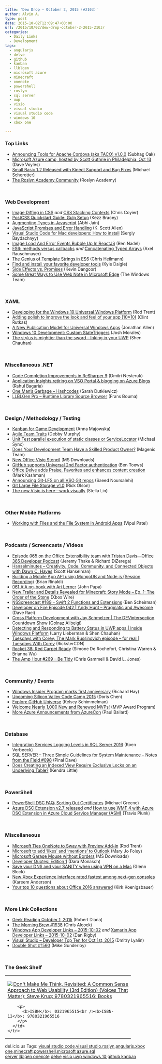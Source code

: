 ```yaml
---
title: 'Dew Drop – October 2, 2015 (#2103)'
author: Alvin A.
type: post
date: 2015-10-02T12:09:47+00:00
url: /2015/10/02/dew-drop-october-2-2015-2103/
categories:
  - Daily Links
  - Development
tags:
  - angularjs
  - delve
  - github
  - kanban
  - llblgen
  - microsoft azure
  - minecraft
  - onenote
  - powershell
  - roslyn
  - sql server
  - uwp
  - visio
  - visual studio
  - visual studio code
  - windows 10
  - xbox one

---
```

### <a name="top"></a>Top Links

  * <a href="http://blogs.msdn.com/b/visualstudio/archive/2015/10/01/announcing-tools-for-apache-cordova-aka-taco-v1-0-0.aspx?WT.mc_id=DX_MVP4025064" target="_blank">Announcing Tools for Apache Cordova (aka TACO) v1.0.0</a> (Subhag Oak)
  * <a href="http://www.davevoyles.com/microsoft-azure-camp-hosted-by-scott-guthrie-in-philadelphia-oct-13/" target="_blank">Microsoft Azure camp, hosted by Scott Guthrie in Philadelphia, Oct 13</a> (Dave Voyles)
  * <a href="http://blogs.msdn.com/b/smallbasic/archive/2015/10/01/small-basic-1-2-released-with-kinect-support-and-bug-fixes.aspx?WT.mc_id=DX_MVP4025064" target="_blank">Small Basic 1.2 Released with Kinect Support and Bug Fixes</a> (Michael Scherotter)
  * <a href="http://roslyn.academy/" target="_blank">The Roslyn Academy Community</a> (Roslyn Academy)

&nbsp;

### <a name="web"></a>Web Development

  * <a href="http://franklinta.com/2014/11/30/image-diffing-using-css/" target="_blank">Image Diffing in CSS</a> _and_ <a href="http://tiffanybbrown.com/2015/09/css-stacking-contexts-wtf/" target="_blank">CSS Stacking Contexts</a> (Chris Coyier)
  * <a href="http://webdesign.tutsplus.com/tutorials/postcss-quickstart-guide-gulp-setup--cms-24543" target="_blank">PostCSS Quickstart Guide: Gulp Setup</a> (Kezz Bracey)
  * <a href="http://www.abhijainsblog.com/2015/10/augmenting-types-in-javascript.html" target="_blank">Augmenting Types in Javascript</a> (Abhi Jain)
  * <a href="http://odetocode.com/blogs/scott/archive/2015/10/01/javascript-promises-and-error-handling.aspx" target="_blank">JavaScript Promises and Error Handling</a> (K. Scott Allen)
  * <a href="http://feedproxy.google.com/~r/CanDevs/~3/cNkGqjQzV7U/visual-studio-code-for-mac-developers-how-to-install.aspx" target="_blank">Visual Studio Code for Mac developers: How to install</a> (Sergiy Baydachnyy)
  * <a href="http://www.bennadel.com/blog/2924-image-load-and-error-events-bubble-up-in-reactjs.htm" target="_blank">Image Load And Error Events Bubble Up In ReactJS</a> (Ben Nadel)
  * <a href="http://feedproxy.google.com/~r/2ality/~3/818g6nGgAfo/methods-vs-callbacks-es6.html" target="_blank">ES6: methods versus callbacks</a> _and_ <a href="http://feedproxy.google.com/~r/2ality/~3/3QDVK8Rw2vI/concatenating-typed-arrays.html" target="_blank">Concatenating Typed Arrays</a> (Axel Rauschmayer)
  * <a href="http://code.tutsplus.com/tutorials/the-genius-of-template-strings-in-es6--cms-24915" target="_blank">The Genius of Template Strings in ES6</a> (Chris Heilmann)
  * <a href="https://github.com/blog/2068-find-and-install-your-favorite-developer-tools" target="_blank">Find and install your favorite developer tools</a> (Kyle Daigle)
  * <a href="http://feedproxy.google.com/~r/blueskyonmars/all/~3/h6G8SQvtqFM/" target="_blank">Side Effects vs. Promises</a> (Kevin Dangoor)
  * <a href="http://blogs.windows.com/windowsexperience/2015/10/01/some-great-ways-to-use-web-note-in-microsoft-edge/?WT.mc_id=DX_MVP4025064" target="_blank">Some Great Ways to Use Web Note in Microsoft Edge</a> (The Windows Team)

&nbsp;

### <a name="silverlight"></a>XAML

  * <a href="http://devproconnections.com/windows-development/developing-windows-10-universal-windows-platform" target="_blank">Developing for the Windows 10 Universal Windows Platform</a> (Rod Trent)
  * <a href="http://blogs.windows.com/buildingapps/2015/10/01/adding-polish-to-improve-the-look-and-feel-of-your-app-10x10/?WT.mc_id=DX_MVP4025064" target="_blank">Adding polish to improve the look and feel of your app (10×10)</a> (Clint Rutkas)
  * <a href="http://www.infoq.com/news/2015/10/UWA-11?utm_campaign=infoq_content&utm_source=infoq&utm_medium=feed&utm_term=global" target="_blank">A New Publication Model for Universal Windows Apps</a> (Jonathan Allen)
  * <a href="http://blog.falafel.com/windows-10-development-custom-statetriggers/" target="_blank">Windows 10 Development: Custom StateTriggers</a> (Josh Morales)
  * <a href="http://www.shenchauhan.com/blog/2015/9/27/stylus-is-mightier-than-the-sword-inking-in-your-uwp" target="_blank">The stylus is mightier than the sword &#8211; Inking in your UWP</a> (Shen Chauhan)

&nbsp;

### <a name="dotnet"></a>Miscellaneous .NET

  * <a href="http://blog.jetbrains.com/dotnet/2015/10/01/completion-improvements-resharper-9/" target="_blank">Code Completion Improvements in ReSharper 9</a> (Dmitri Nesteruk)
  * <a href="http://blogs.msdn.com/b/visualstudioalm/archive/2015/10/01/application-insights-retiring-on-vso-portal-blogging-on-azure-blogs.aspx?WT.mc_id=DX_MVP4025064" target="_blank">Application Insights retiring on VSO Portal & blogging on Azure Blogs</a> (Rahul Bagaria)
  * <a href="http://codinggeekette.com/one-mans-garbage-hashcodes/" target="_blank">One Man’s Garbage – Hashcodes</a> (Sarah Dutkiewicz)
  * <a href="http://referencesource42.llblgen.com/" target="_blank">LLBLGen Pro &#8211; Runtime Library Source Browser</a> (Frans Bouma)

&nbsp;

### <a name="design"></a>Design / Methodology / Testing

  * <a href="https://dzone.com/articles/kanban-for-game-development?utm_medium=feed&utm_source=feedpress.me&utm_campaign=Feed%3A+dzone%2Fagile" target="_blank">Kanban for Game Development</a> (Anna Majowska)
  * <a href="http://ivision.com/blog/agile-team-traits/?utm_source=rss&utm_medium=rss&utm_campaign=agile-team-traits" target="_blank">Agile Team Traits</a> (Debby Murphy)
  * <a href="http://feedproxy.google.com/~r/MichaelSync/~3/xFL5T8GyVSs/unit-test-parallel-execution-of-static-classes-or-servicelocator" target="_blank">Unit Test parallel execution of static classes or ServiceLocator</a> (Michael Sync)
  * <a href="http://magenic.com/Blog/Post/117/Does-Your-Development-Team-Have-a-Skilled-Product-Owner" target="_blank">Does Your Development Team Have a Skilled Product Owner?</a> (Magenic Team)
  * <a href="http://www.microsoft.com/en-us/download/details.aspx?id=35772&WT.mc_id=DX_MVP4025064" target="_blank">New Office Visio Stencil</a> (MS Downloads)
  * <a href="https://github.com/blog/2071-github-supports-universal-2nd-factor-authentication" target="_blank">GitHub supports Universal 2nd Factor authentication</a> (Ben Toews)
  * <a href="https://blogs.office.com/2015/10/01/office-delve-adds-praise-favorites-and-enhances-content-creation/" target="_blank">Office Delve adds Praise, Favorites and enhances content creation</a> (Mark Kashman)
  * <a href="http://blogs.msdn.com/b/visualstudioalm/archive/2015/10/01/announcing-git-lfs-on-all-vso-git-repos.aspx?WT.mc_id=DX_MVP4025064" target="_blank">Announcing Git-LFS on all VSO Git repos</a> (Saeed Noursalehi)
  * <a href="https://github.com/blog/2069-git-large-file-storage-v1-0" target="_blank">Git Large File Storage v1.0</a> (Rick Olson)
  * <a href="https://blogs.office.com/2015/10/01/the-new-visio-is-here-work-visually/" target="_blank">The new Visio is here—work visually</a> (Stella Lin)

&nbsp;

### <a name="mobile"></a>Other Mobile Platforms

  * <a href="http://www.developer.com/ws/android/working-with-files-and-the-file-system-in-android-apps.html" target="_blank">Working with Files and the File System in Android Apps</a> (Vipul Patel)

&nbsp;

### <a name="podcasts"></a>Podcasts / Screencasts / Videos

  * <a href="https://blogs.office.com/2015/10/01/episode-065-on-the-office-extensibility-team-with-tristan-davis-office-365-developer-podcast/" target="_blank">Episode 065 on the Office Extensibility team with Tristan Davis—Office 365 Developer Podcast</a> (Jeremy Thake & Richard DiZerega)
  * <a href="http://www.hanselminutes.com/default.aspx?ShowID=16488" target="_blank">Hanselminutes &#8211; Creativity, Code, Community, and Connected Objects with Dawn C. Hayes</a> (Scott Hanselman)
  * <a href="http://developer.telerik.com/topics/building-a-mobile-app-api-using-mongodb-and-node-js-session-recording/" target="_blank">Building a Mobile App API using MongoDB and Node.js (Session Recording)</a> (Brian Rinaldi)
  * <a href="https://devchat.tv/adventures-in-angular/061-aia-ng-book-with-ari-lerner" target="_blank">061 AiA ng-book with Ari Lerner</a> (John Papa)
  * <a href="http://news.xbox.com/2015/10/games-minecraft-story-mode-ep-1-trailer-and-premiere-event" target="_blank">New Trailer and Details Revealed for Minecraft: Story Mode – Ep. 1: The Order of the Stone</a> (Xbox Wire)
  * <a href="http://nsscreencast.com/episodes/189-swift-2-functions-and-extensions" target="_blank">NSScreencast #189 &#8211; Swift 2 Functions and Extensions</a> (Ben Scheirman)
  * <a href="http://feedproxy.google.com/~r/developeronfire/~3/0PNoeciAaW8/ndy-hunt-pragmatic-and-awesome" target="_blank">Developer on Fire Episode 042 | /\ndy Hunt &#8211; Pragmatic and Awesome</a> (Dave Rael)
  * <a href="https://channel9.msdn.com/Shows/The-DEVintersection-Countdown-Show/Cross-Platform-Development-with-Jay-Schmelzer?WT.mc_id=DX_MVP4025064" target="_blank">Cross Platform Development with Jay Schmelzer | The DEVintersection Countdown Show</a> (Golnaz Alibeigi)
  * <a href="https://channel9.msdn.com/Shows/Inside-Windows-Platform/Detecting-and-Responding-to-Battery-Status-in-UWP-apps?WT.mc_id=DX_MVP4025064" target="_blank">Detecting and Responding to Battery Status in UWP apps | Inside Windows Platform</a> (Larry Lieberman & Shen Chauhan)
  * <a href="https://channel9.msdn.com/Shows/Tuesdays-With-Corey/Tuesdays-with-Corey-The-Mark-Russinovich-episode-for-real?WT.mc_id=DX_MVP4025064" target="_blank">Tuesdays with Corey: The Mark Russinovich episode &#8211; for real | Tuesdays With Corey</a> (RicksterCDN)
  * <a href="http://relay.fm/rocket/38" target="_blank">Rocket 38: Red Carpet Ready</a> (Simone De Rochefort, Christina Warren & Brianna Wu)
  * <a href="http://feedproxy.google.com/~r/TheAmpHour/~3/2MEvoYCup18/" target="_blank">The Amp Hour #269 – Be Tidy</a> (Chris Gammell & David L. Jones)

&nbsp;

### <a name="events"></a>Community / Events

  * <a href="http://winsupersite.com/windows-10/windows-insider-program-marks-first-anniversary" target="_blank">Windows Insider Program marks first anniversary</a> (Richard Hay)
  * <a href="http://blogs.msdn.com/b/dorischen/archive/2015/10/01/upcoming-silicon-valley-code-camp-2015.aspx?WT.mc_id=DX_MVP4025064" target="_blank">Upcoming Silicon Valley Code Camp 2015</a> (Doris Chen)
  * <a href="https://github.com/blog/2072-explore-github-universe" target="_blank">Explore GitHub Universe</a> (Kelsey Schimmelman)
  * <a href="http://blogs.msdn.com/b/mvpawardprogram/archive/2015/10/01/welcome-nearly-1-000-new-and-renewed-mvps.aspx?WT.mc_id=DX_MVP4025064" target="_blank">Welcome Nearly 1,000 New and Renewed MVPs!</a> (MVP Award Program)
  * <a href="http://www.wintellect.com/devcenter/paulballard/more-azure-announcements-from-azurecon" target="_blank">More Azure Announcements from AzureCon</a> (Paul Ballard)

&nbsp;

### <a name="sql"></a>Database

  * <a href="http://feedproxy.google.com/~r/MSSQLTips-LatestSqlServerTips/~3/FDqPM50-Zmc/tip.asp" target="_blank">Integration Services Logging Levels in SQL Server 2016</a> (Koen Verbeeck)
  * <a href="http://blog.sqlauthority.com/2015/10/02/sql-server-three-simple-guidelines-for-system-maintenance-notes-from-the-field-098/" target="_blank">SQL SERVER – Three Simple Guidelines for System Maintenance – Notes from the Field #098</a> (Pinal Dave)
  * <a href="http://feedproxy.google.com/~r/BrentOzar-SqlServerDba/~3/mZrkS8PfesU/" target="_blank">Does Creating an Indexed View Require Exclusive Locks on an Underlying Table?</a> (Kendra Little)

&nbsp;

### <a name="ps"></a>PowerShell

  * <a href="http://blogs.msdn.com/b/powershell/archive/2015/10/02/powershell-dsc-faq-sorting-out-certificates.aspx?WT.mc_id=DX_MVP4025064" target="_blank">PowerShell DSC FAQ: Sorting Out Certificates</a> (Michael Greene)
  * <a href="http://blogs.msdn.com/b/powershell/archive/2015/10/01/azure-dsc-extension-v2-7-released.aspx?WT.mc_id=DX_MVP4025064" target="_blank">Azure DSC Extension v2.7 released</a> _and_ <a href="http://blogs.msdn.com/b/powershell/archive/2015/10/01/how-to-use-wmf-4-with-azure-dsc-extension-in-azure-cloud-service-manager-asm.aspx?WT.mc_id=DX_MVP4025064" target="_blank">How to use WMF 4 with Azure DSC Extension in Azure Cloud Service Manager (ASM)</a> (Travis Plunk)

&nbsp;

### <a name="misc"></a>Miscellaneous

  * <a href="http://winsupersite.com/onenote/microsoft-ties-onenote-sway-preview-add" target="_blank">Microsoft Ties OneNote to Sway with Preview Add-in</a> (Rod Trent)
  * <a href="http://zdnet.com.feedsportal.com/c/35462/f/675660/s/4a5341b1/sc/21/l/0L0Szdnet0N0Carticle0Cmicrosoft0Eto0Eadd0Elikes0Eand0Ementions0Eto0Eoutlook0C0Tftag0FRSSbaffb68/story01.htm" target="_blank">Microsoft to add &#8216;likes&#8217; and &#8216;mentions&#8217; to Outlook</a> (Mary Jo Foley)
  * <a href="http://www.microsoft.com/en-us/download/details.aspx?id=35460&WT.mc_id=DX_MVP4025064" target="_blank">Microsoft Garage Mouse without Borders</a> (MS Downloads)
  * <a href="http://www.infragistics.com/community/blogs/d-coding/archive/2015/10/01/developer-quotes-part-1.aspx" target="_blank">Developer Quotes: Edition 1</a> (Dara Monasch)
  * <a href="http://feedproxy.google.com/~r/CodeBetter/~3/J8PpJwZbXIQ/" target="_blank">Save your DNS and your SANITY when using VPN on a Mac</a> (Glenn Block)
  * <a href="http://feedproxy.google.com/~r/winbetadotorg/~3/5K9ijCSDqWA/new-xbox-experience-interface-rated-fastest-among-next-gen-consoles" target="_blank">New Xbox Experience interface rated fastest among next-gen consoles</a> (Kareem Anderson)
  * <a href="https://blogs.office.com/2015/10/01/your-top-10-questions-about-office-2016-answered/" target="_blank">Your top 10 questions about Office 2016 answered</a> (Kirk Koenigsbauer)

&nbsp;

### <a name="links"></a>More Link Collections

  * <a href="http://feeds.regulargeek.com/~r/RegularGeek/~3/nzMAHmEBNuU/" target="_blank">Geek Reading October 1, 2015</a> (Robert Diana)
  * <a href="http://feedproxy.google.com/~r/ReflectivePerspective/~3/q_ISKeyGZn0/" target="_blank">The Morning Brew #1938</a> (Chris Alcock)
  * <a href="http://windowsappdev.com/2015/10/windows-app-developer-links-2015-10-02/" target="_blank">Windows App Developer Links &#8211; 2015-10-02</a> _and_ <a href="http://allaboutxamarin.com/2015/10/xamarin-app-developer-links-2015-10-02/" target="_blank">Xamarin App Developer Links &#8211; 2015-10-02</a> (Dan Rigby)
  * <a href="http://www.lyalin.com/2015/10/01/visual-studio-developer-top-ten-for-oct-1st-2015/" target="_blank">Visual Studio – Developer Top Ten for Oct 1st, 2015</a> (Dmitry Lyalin)
  * <a href="http://afreshcup.com/home/2015/10/2/double-shot-1560.html" target="_blank">Double Shot #1560</a> (Mike Gunderloy)

&nbsp;

### <a name="shelf"></a>The Geek Shelf

<div id="scid:7dc1bd33-94bd-46fd-a20b-0131235bcd47:f5230467-e89c-422b-976b-16cccab40f29" class="wlWriterEditableSmartContent" style="float: none; padding-bottom: 0px; padding-top: 0px; padding-left: 0px; margin: 0px; display: inline; padding-right: 0px">
  <table cellspacing="0" cellpadding="2" width="400" border="0" unselectable="on">
    <tr>
      <td valign="top" width="400">
        <p>
          <a title="Don&#39;t Make Me Think, Revisited: A Common Sense Approach to Web Usability (3rd Edition) (Voices That Matter): Steve Krug: 9780321965516: Books" href="http://www.amazon.com/exec/obidos/ASIN/0321965515/amavin-20"><img data-recalc-dims="1" decoding="async" src="https://i0.wp.com/images.amazon.com/images/P/0321965515.01.MZZZZZZZ.jpg?w=660" border="0" align="left" style="float:left" />Don't Make Me Think, Revisited: A Common Sense Approach to Web Usability (3rd Edition) (Voices That Matter): Steve Krug: 9780321965516: Books</a>
        </p>
        
        <p>
          <b>ISBN</b>: 0321965515<br /><b>ISBN-13</b>: 9780321965516
        </p>
      </td>
    </tr>
  </table>
</div>

<div id="scid:0767317B-992E-4b12-91E0-4F059A8CECA8:254d28f8-706a-4fc0-b8b8-ab94b7aebe3d" class="wlWriterEditableSmartContent" style="float: none; padding-bottom: 0px; padding-top: 0px; padding-left: 0px; margin: 0px; display: inline; padding-right: 0px">
  del.icio.us Tags: <a href="http://del.icio.us/popular/visual+studio+code" rel="tag">visual studio code</a>,<a href="http://del.icio.us/popular/visual+studio" rel="tag">visual studio</a>,<a href="http://del.icio.us/popular/roslyn" rel="tag">roslyn</a>,<a href="http://del.icio.us/popular/angularjs" rel="tag">angularjs</a>,<a href="http://del.icio.us/popular/xbox+one" rel="tag">xbox one</a>,<a href="http://del.icio.us/popular/minecraft" rel="tag">minecraft</a>,<a href="http://del.icio.us/popular/powershell" rel="tag">powershell</a>,<a href="http://del.icio.us/popular/microsoft+azure" rel="tag">microsoft azure</a>,<a href="http://del.icio.us/popular/sql+server" rel="tag">sql server</a>,<a href="http://del.icio.us/popular/llblgen" rel="tag">llblgen</a>,<a href="http://del.icio.us/popular/onenote" rel="tag">onenote</a>,<a href="http://del.icio.us/popular/delve" rel="tag">delve</a>,<a href="http://del.icio.us/popular/visio" rel="tag">visio</a>,<a href="http://del.icio.us/popular/uwp" rel="tag">uwp</a>,<a href="http://del.icio.us/popular/windows+10" rel="tag">windows 10</a>,<a href="http://del.icio.us/popular/github" rel="tag">github</a>,<a href="http://del.icio.us/popular/kanban" rel="tag">kanban</a>
</div>
